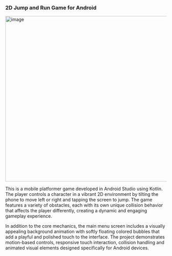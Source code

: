 ### 2D Jump and Run Game for Android

<img width="1153" height="515" alt="image" src="https://github.com/user-attachments/assets/de5d62d4-bd90-442e-9fd3-5159107e31c5" />


This is a mobile platformer game developed in Android Studio using Kotlin. The player controls a character in a vibrant 2D environment by tilting the phone to move left or right and tapping the screen to jump. The game features a variety of obstacles, each with its own unique collision behavior that affects the player differently, creating a dynamic and engaging gameplay experience.

In addition to the core mechanics, the main menu screen includes a visually appealing background animation with softly floating colored bubbles that add a playful and polished touch to the interface. The project demonstrates motion-based controls, responsive touch interaction, collision handling and animated visual elements designed specifically for Android devices.


